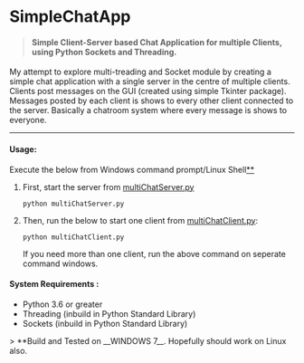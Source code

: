 # SimpleChatApp
>#### Simple Client-Server based Chat Application for multiple Clients, using Python Sockets and Threading.

My attempt to explore multi-treading and Socket module by creating a simple
chat application with a single server in the centre of multiple clients. Clients
post messages on the GUI (created using simple Tkinter package). Messages posted
by each client is shows to every other client connected to the server.
Basically a chatroom system where every message is shows to everyone.

----

#### Usage:

Execute the below from Windows command prompt/Linux Shell[**](#footnote)
1. First, start the server from [multiChatServer.py](multiChatServer.py)
   ```
   python multiChatServer.py
   ```
2. Then, run the below to start one client from [multiChatClient.py](multiChatClient.py):
   ```
   python multiChatClient.py
   ```
   If you need more than one client, run the above command on seperate command windows. 

#### System Requirements :
 * Python 3.6 or greater
 * Threading (inbuild in Python Standard Library)
 * Sockets (inbuild in Python Standard Library)

<a name="footnote">
> **Build and Tested on __WINDOWS 7__. Hopefully should work on Linux also.
</a>